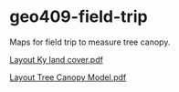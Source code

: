 # geo409-field-trip
Maps for field trip to measure tree canopy.

[Layout Ky land cover.pdf](https://github.com/user-attachments/files/19274708/Layout.Ky.land.cover.pdf)

[Layout Tree Canopy Model.pdf](https://github.com/user-attachments/files/19274826/Layout.Tree.Canopy.Model.pdf)
